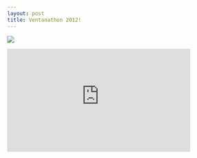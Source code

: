 ```yaml
--- 
layout: post
title: Ventanathon 2012!
---
```

<p><a href="http://gallery.andrewloe.com/Kiteboarding/Ventanathon-2012/"><img src="http://gallery.andrewloe.com/Kiteboarding/Ventanathon-2012/i-CpzG5Rk/0/L/DSC_3171-L.jpg"></a></p>

<p><iframe frameborder="0" scrolling="no" width="425" height="240" src="http://api.smugmug.com/services/embed/2409730441_52hc85x?width=425&height=240"></iframe></p>

